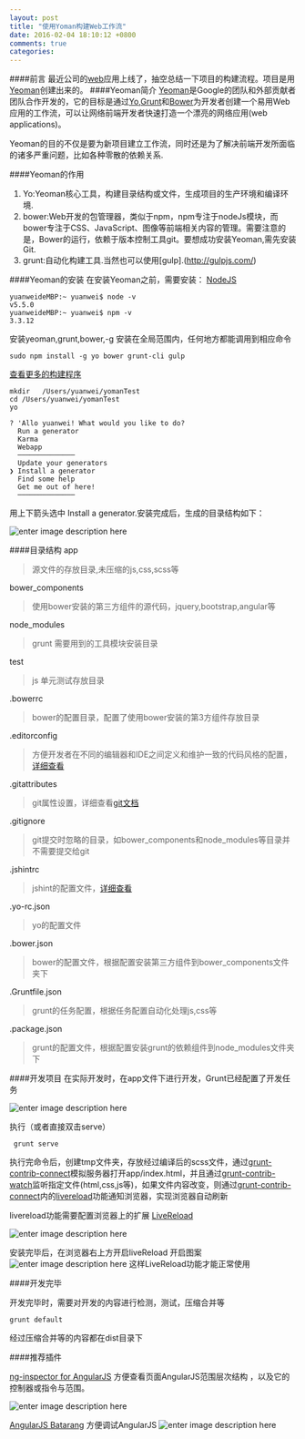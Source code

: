 ```yaml
---
layout: post
title: "使用Yoman构建Web工作流"
date: 2016-02-04 18:10:12 +0800
comments: true
categories: 
---
```


####前言
最近公司的[web](https://www.jucaifu.com/)应用上线了，抽空总结一下项目的构建流程。项目是用[Yeoman](http://yeoman.io/)创建出来的。
####Yeoman简介
[Yeoman](http://yeoman.io/)是Google的团队和外部贡献者团队合作开发的，它的目标是通过[Yo](http://yeoman.io/),[Grunt](http://gruntjs.com/)和[Bower](http://bower.io/)为开发者创建一个易用Web应用的工作流，可以让网络前端开发者快速打造一个漂亮的网络应用(web applications)。

Yeoman的目的不仅是要为新项目建立工作流，同时还是为了解决前端开发所面临的诸多严重问题，比如各种零散的依赖关系. 

####Yeoman的作用
1. Yo:Yeoman核心工具，构建目录结构或文件，生成项目的生产环境和编译环境.
2. bower:Web开发的包管理器，类似于npm，npm专注于nodeJs模块，而bower专注于CSS、JavaScript、图像等前端相关内容的管理。需要注意的是，Bower的运行，依赖于版本控制工具git。要想成功安装Yeoman,需先安装 Git.
3. grunt:自动化构建工具.当然也可以使用[gulp].(http://gulpjs.com/) 

####Yeoman的安装
在安装Yeoman之前，需要安装： [NodeJS](https://nodejs.org/en/)

    yuanweideMBP:~ yuanwei$ node -v
    v5.5.0
    yuanweideMBP:~ yuanwei$ npm -v
    3.3.12


安装yeoman,grunt,bower,-g 安装在全局范围内，任何地方都能调用到相应命令

    sudo npm install -g yo bower grunt-cli gulp

[查看更多的构建程序](http://yeoman.io/generators/)
```
mkdir   /Users/yuanwei/yomanTest
cd /Users/yuanwei/yomanTest
yo
```

```
? 'Allo yuanwei! What would you like to do?
  Run a generator
  Karma
  Webapp
  ──────────────
  Update your generators
❯ Install a generator
  Find some help
  Get me out of here!
  ──────────────
```

用上下箭头选中 Install a generator.安装完成后，生成的目录结构如下：

![enter image description here](http://7xoc8b.com1.z0.glb.clouddn.com/yomanmulu.png)

####目录结构
app
 > 源文件的存放目录,未压缩的js,css,scss等

bower_components
 > 使用bower安装的第三方组件的源代码，jquery,bootstrap,angular等

 node_modules
 > grunt 需要用到的工具模块安装目录
 
 test
 > js 单元测试存放目录

.bowerrc
> bower的配置目录，配置了使用bower安装的第3方组件存放目录

.editorconfig
> 方便开发者在不同的编辑器和IDE之间定义和维护一致的代码风格的配置，[详细查看](http://editorconfig.org/)

.gitattributes
> git属性设置，详细查看[git文档](http://git-scm.com/doc)

.gitignore
> git提交时忽略的目录，如bower_components和node_modules等目录并不需要提交给git

.jshintrc
> jshint的配置文件，[详细查看](http://jshint.com/)

.yo-rc.json
> yo的配置文件

.bower.json
> bower的配置文件，根据配置安装第三方组件到bower_components文件夹下

.Gruntfile.json
> grunt的任务配置，根据任务配置自动化处理js,css等

.package.json
> grunt的配置文件，根据配置安装grunt的依赖组件到node_modules文件夹下

####开发项目
在实际开发时，在app文件下进行开发，Grunt已经配置了开发任务

![enter image description here](http://7xoc8b.com1.z0.glb.clouddn.com/grunttrack.png)

执行（或者直接双击serve）

     grunt serve

执行完命令后，创建tmp文件夹，存放经过编译后的scss文件，通过g[runt-contrib-connect](https://github.com/gruntjs/grunt-contrib-connect)模拟服务器打开app/index.html，并且通过[grunt-contrib-watch](https://github.com/gruntjs/grunt-contrib-watch)监听指定文件(html,css,js等)，如果文件内容改变，则通过[grunt-contrib-connect](https://github.com/gruntjs/grunt-contrib-connect)内的[livereload](https://github.com/gruntjs/grunt-contrib-watch#optionslivereload)功能通知浏览器，实现浏览器自动刷新

livereload功能需要配置浏览器上的扩展  [LiveReload](https://chrome.google.com/webstore/detail/livereload/jnihajbhpnppcggbcgedagnkighmdlei)

![enter image description here](http://7xoc8b.com1.z0.glb.clouddn.com/Chrome-liveReload.png)

安装完毕后，在浏览器右上方开启liveReload
开启图案![enter image description here](http://7xoc8b.com1.z0.glb.clouddn.com/LiveReloadIcon.png)
这样LiveReload功能才能正常使用

####开发完毕

开发完毕时，需要对开发的内容进行检测，测试，压缩合并等

    grunt default

经过压缩合并等的内容都在dist目录下

####推荐插件

[ng-inspector for AngularJS](https://chrome.google.com/webstore/detail/ng-inspector-for-angularj/aadgmnobpdmgmigaicncghmmoeflnamj) 
方便查看页面AngularJS范围层次结构 ，以及它的控制器或指令与范围。

![enter image description here](http://7xoc8b.com1.z0.glb.clouddn.com/ng-inspector%20for%20AngularJS.png)


[AngularJS Batarang](https://chrome.google.com/webstore/detail/angularjs-batarang/ighdmehidhipcmcojjgiloacoafjmpfk)
方便调试AngularJS
![enter image description here](http://7xoc8b.com1.z0.glb.clouddn.com/AngularJS%20Batarang.png)